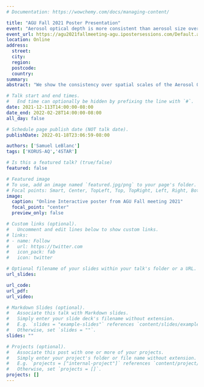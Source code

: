 ```yaml
---
# Documentation: https://wowchemy.com/docs/managing-content/

title: "AGU Fall 2021 Poster Presentation"
event: "Aerosol optical depth is more consistent than aerosol size over large distances during KORUS-AQ"
event_url: https://agu2021fallmeeting-agu.ipostersessions.com/Default.aspx?s=6A-26-F5-39-68-F0-11-F7-7A-7E-63-72-3D-B2-ED-BA 
location: Online
address:
  street:
  city:
  region:
  postcode:
  country:
summary:
abstract: "We show the consistency over spatial scales of the Aerosol Optical Depth (AOD), and the aerosol intensive properties (Angstrom exponent - AE, fine mode fraction - FMF) measured by an airborne platform over Korea during the KORUS-AQ (KORean-US Air Quality) experiment occurring in May-June 2016. We compare the column aerosol extensive property, AOD, intensive properties, AE and FMF, obtained from 4STAR (Spectrometers for Sky-Scanning Sun Tracking Atmospheric Research), GOCI (Geostationary Ocean Color Imager Yonsei aerosol retrieval v2), MERRA-2 reanalysis (Modern-Era Retrospective Analysis for Research and Applications, v2), and from airborne in situ aerosol optical measurements by LARGE (NASA Langley Aerosol Research Group Experiment). The majority of AODs due to fine mode aerosol is observed at altitudes lower than 2 km and is significantly dependent on KORUS-AQ’s four time periods separated by prevailing meteorological conditions; 1- dynamic meteorology and complex aerosol vertical profiles, 2- stagnation under a persistent anticyclone, 3- dynamic meteorology, low-level transport, and haze development with extreme pollution and 4- blocking pattern. AE and FMF are found to be more spatially variable than AOD during all of KORUS-AQ, which is repeatably observed by 4STAR, GOCI, LARGE, and MERRA-2, even when accounting for potential sampling biases by using Monte Carlo resampling. Averaging between measurements and model (4STAR, MERRA-2, GOCI, and LARGE), the distance to reduce the autocorrelation by 15% for AOD is 65 km, while AE at 22.7 km. While there are observational and model differences (MERRA-2 consistently shows longer distances at high autocorrelation, while GOCI and LARGE in situ observations shorter, than 4STAR), the predominant factor influencing the distances where autocorrelation remains above 85% is the meteorological period. The shortest distances occur during extreme pollution period (25–31 May), and the longest distances with high autocorrelation amid the blocking (1–7 June) and stagnation (17–22 May) periods. This indicates that microphysical processes like aerosol particle formation, growth, and coagulation impact the dominant aerosol size at shorter scales than their combined effect on the aerosol optical depth by the aerosol emission, transport, and removal."

# Talk start and end times.
#   End time can optionally be hidden by prefixing the line with `#`.
date: 2021-12-113T14:00:00-08:00
date_end: 2022-02-28T14:00:00-08:00
all_day: false

# Schedule page publish date (NOT talk date).
publishDate: 2022-01-18T23:06:59-08:00

authors: ['Samuel LeBlanc']
tags: ['KORUS-AQ','4STAR']

# Is this a featured talk? (true/false)
featured: false

# Featured image
# To use, add an image named `featured.jpg/png` to your page's folder. 
# Focal points: Smart, Center, TopLeft, Top, TopRight, Left, Right, BottomLeft, Bottom, BottomRight.
image:
  caption: "Online Interactive poster from AGU Fall meeting 2021"
  focal_point: "center"
  preview_only: false

# Custom links (optional).
#   Uncomment and edit lines below to show custom links.
# links:
# - name: Follow
#   url: https://twitter.com
#   icon_pack: fab
#   icon: twitter

# Optional filename of your slides within your talk's folder or a URL.
url_slides:

url_code:
url_pdf:
url_video:

# Markdown Slides (optional).
#   Associate this talk with Markdown slides.
#   Simply enter your slide deck's filename without extension.
#   E.g. `slides = "example-slides"` references `content/slides/example-slides.md`.
#   Otherwise, set `slides = ""`.
slides: ""

# Projects (optional).
#   Associate this post with one or more of your projects.
#   Simply enter your project's folder or file name without extension.
#   E.g. `projects = ["internal-project"]` references `content/project/deep-learning/index.md`.
#   Otherwise, set `projects = []`.
projects: []
---
```

